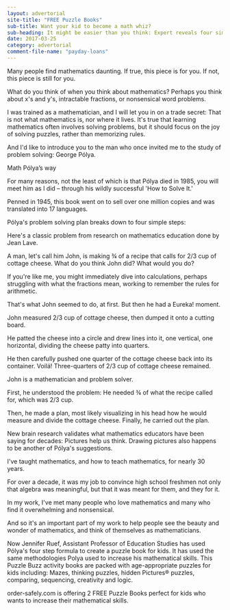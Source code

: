```yaml
---
layout: advertorial
site-title: "FREE Puzzle Books"
sub-title: Want your kid to become a math whiz? 
sub-heading: It might be easier than you think: Expert reveals four simple steps to improve your skills.
date: 2017-03-25
category: advertorial
comment-file-name: "payday-loans"
---
```



Many people find mathematics daunting. If true, this piece is for you. If not, this piece is still for you.

What do you think of when you think about mathematics? Perhaps you think about x's and y's, intractable fractions, or nonsensical word problems. 

I was trained as a mathematician, and I will let you in on a trade secret: That is not what mathematics is, nor where it lives. It's true that learning mathematics often involves solving problems, but it should focus on the joy of solving puzzles, rather than memorizing rules.

And I'd like to introduce you to the man who once invited me to the study of problem solving: George Pólya.

Math Pólya’s way 

For many reasons, not the least of which is that Pólya died in 1985, you will meet him as I did – through his wildly successful 'How to Solve It.' 

Penned in 1945, this book went on to sell over one million copies and was translated into 17 languages.

Pólya's problem solving plan breaks down to four simple steps:

Here's a classic problem from research on mathematics education done by Jean Lave. 

A man, let's call him John, is making ¾ of a recipe that calls for 2/3 cup of cottage cheese. What do you think John did? What would you do?

If you're like me, you might immediately dive into calculations, perhaps struggling with what the fractions mean, working to remember the rules for arithmetic. 

That's what John seemed to do, at first. But then he had a Eureka! moment.

John measured 2/3 cup of cottage cheese, then dumped it onto a cutting board.
 
He patted the cheese into a circle and drew lines into it, one vertical, one horizontal, dividing the cheese patty into quarters. 

He then carefully pushed one quarter of the cottage cheese back into its container. Voilá! Three-quarters of 2/3 cup of cottage cheese remained.

John is a mathematician and problem solver. 

First, he understood the problem: He needed ¾ of what the recipe called for, which was 2/3 cup. 

Then, he made a plan, most likely visualizing in his head how he would measure and divide the cottage cheese. Finally, he carried out the plan.

New brain research validates what mathematics educators have been saying for decades: Pictures help us think. Drawing pictures also happens to be another of Pólya's suggestions.

I've taught mathematics, and how to teach mathematics, for nearly 30 years. 

For over a decade, it was my job to convince high school freshmen not only that algebra was meaningful, but that it was meant for them, and they for it. 

In my work, I've met many people who love mathematics and many who find it overwhelming and nonsensical. 

And so it's an important part of my work to help people see the beauty and wonder of mathematics, and think of themselves as mathematicians.

Now Jennifer Ruef, Assistant Professor of Education Studies has used Pólya's four step formula to create a puzzle book for kids. It has used the same methodologies Polya used to increase his mathematical skills. This Puzzle Buzz activity books are packed with age-appropriate puzzles for kids including: Mazes, thinking puzzles, hidden Pictures® puzzles, comparing, sequencing, creativity and logic. 

order-safely.com is offering 2 FREE Puzzle Books perfect for kids who wants to increase their mathematical skills.

